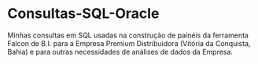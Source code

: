 # Consultas-SQL-Oracle
Minhas consultas em SQL usadas na construção de painéis da ferramenta Falcon de B.I. para a Empresa Premium Distribuidora (Vitória da Conquista, Bahia) e para outras necessidades de análises de dados da Empresa.
